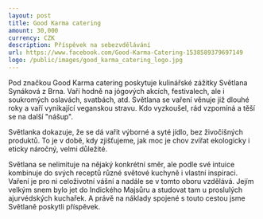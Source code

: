 ```yaml
---
layout: post
title: Good Karma catering
amount: 30,000
currency: CZK
description: Příspěvek na sebezvdělávání
url: https://www.facebook.com/Good-Karma-Catering-1538589379697149
logo: /public/images/good_karma_catering_logo.jpg
---
```


Pod značkou Good Karma catering poskytuje kulinářské zážitky Světlana Synáková z Brna. Vaří hodně na jógových akcích, festivalech, ale i soukromých oslavách, svatbách, atd. Světlana se vaření věnuje již dlouhé roky a vaří vynikající veganskou stravu. Kdo vyzkoušel, rád vzpomíná a těší se na další "nášup".

Světlanka dokazuje, že se dá vařit výborné a syté jídlo, bez živočišných produktů. To je v době, kdy zjišťujeme, jak moc je chov zvířat ekologicky i eticky náročný, velmi důležité.

Světlana se nelimituje na nějaký konkrétní směr, ale podle své intuice kombinuje do svých receptů různé světové kuchyně i vlastní inspiraci. Vaření je pro ni celoživotní vášní a nadále se v tomto oboru vzdělává. Jejím velkým snem bylo jet do Indického Majsůru a studovat tam u proslulých ajurvédských kuchařek.
A právě na náklady spojené s touto cestou jsme Světlaně poskytli příspěvek.
